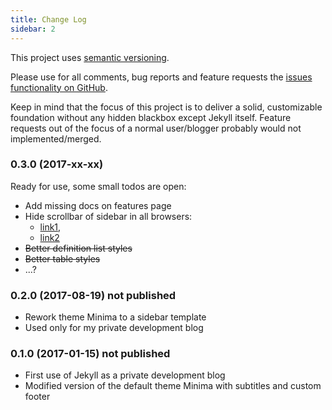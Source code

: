 ```yaml
---
title: Change Log
sidebar: 2
---
```

This project uses [semantic versioning](http://semver.org).

Please use for all comments, bug reports and feature requests the [issues functionality on GitHub](https://github.com/ogobrecht/hydebar/issues).

Keep in mind that the focus of this project is to deliver a solid, customizable foundation without any hidden blackbox except Jekyll itself. Feature requests out of the focus of a normal user/blogger probably would not implemented/merged.


### 0.3.0 (2017-xx-xx)

Ready for use, some small todos are open:

- Add missing docs on features page
- Hide scrollbar of sidebar in all browsers:
  - [link1](https://stackoverflow.com/questions/3296644/hiding-the-scrollbar-on-an-html-page),
  - [link2](https://stackoverflow.com/questions/16670931/hide-scroll-bar-but-while-still-being-able-to-scroll)
- ~~Better definition list styles~~
- ~~Better table styles~~
- ...?


### 0.2.0 (2017-08-19) not published

- Rework theme Minima to a sidebar template
- Used only for my private development blog



### 0.1.0 (2017-01-15) not published

- First use of Jekyll as a private development blog
- Modified version of the default theme Minima with subtitles and custom footer
